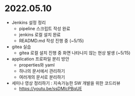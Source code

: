 # 2022.05.10

- Jenkins 설정 정리
	- pipeline 스크립트 작성 완료
  - jenkins 로컬 설치 완료
  - READMD.md 작성 진행 중 (~5/15)
- gitea 실습
  - gitea 로컬 설치 진행 중 화면 나타나지 않는 현상 발생 (~5/15)
- application 프로파일 분리 방안
	- properties와 yaml
	- 하나의 문서에서 관리하기
	- 여러개의 문서로 분리하기
- 세미나 영상 정리하기 : 지속가능한 SW 개발을 위한 코드리뷰
	- https://youtu.be/ssDMIcPBqUE
